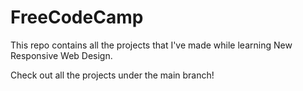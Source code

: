 # FreeCodeCamp
This repo contains all the projects that I've made while learning New Responsive Web Design.

Check out all the projects under the main branch!
